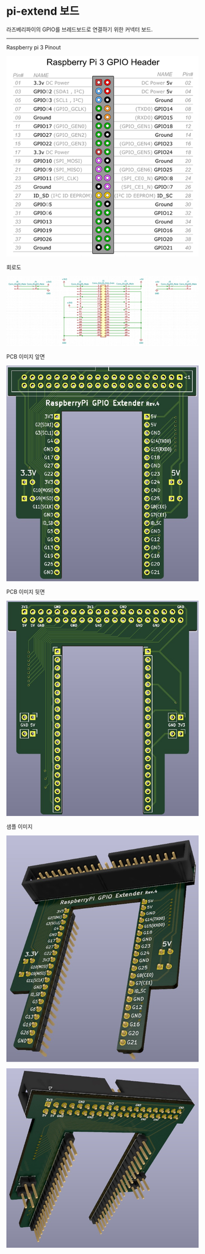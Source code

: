 # pi-extend 보드

라즈베리파이의 GPIO를 브레드보드로 연결하기 위한 커넥터 보드.

---
Raspberry pi 3 Pinout

![RPI3 Pinout](images/rpi3_pinout.png)

회로도

![회로도](images/rasp_gpio_extend_sch.png)

PCB 이미지 앞면

![PCB](images/pcb_image_f.jpg)

PCB 이미지 뒷면

![PCB](images/pcb_image_b.jpg)

샘플 이미지

![샘플](images/sample_01.jpg)

![샘플](images/sample_02.jpg)
